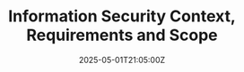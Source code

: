 ---
title: Information Security Context, Requirements and Scope
linkTitle: Information Security Context, Requirements and Scope
date: '2025-05-01T21:05:00Z'
weight: 1
description: No content
draft: false
ref: information-security-context-requirements-and-scope
---